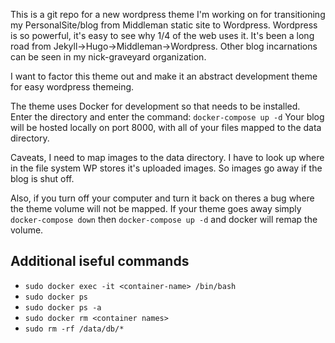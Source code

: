 This is a git repo for a new  wordpress theme I'm working on for transitioning my PersonalSite/blog from Middleman static site  to Wordpress. Wordpress is so powerful, it's easy to see why 1/4 of the web uses it.
It's been a  long road from Jekyll->Hugo->Middleman->Wordpress.  Other blog incarnations can be seen in my nick-graveyard organization.


I want to factor this theme out and make it an abstract development theme for easy wordpress themeing.



The theme uses Docker for development so that needs to be installed.  
Enter the directory and enter the command: `docker-compose up -d`
Your blog will be hosted locally on port 8000, with all of your files mapped to the data directory.

Caveats, I need to map images to the data directory. I have to look up where in the file system WP stores it's uploaded images. 
So images go away if the blog is shut off.

Also, if you turn off your computer and  turn it back on theres a bug where the theme volume will not be mapped.  If your theme goes away simply `docker-compose down` then `docker-compose up -d` and docker will remap the volume.


## Additional iseful commands
* `sudo docker exec -it <container-name> /bin/bash` 
* `sudo docker ps`
*  `sudo docker ps -a`
* `sudo docker rm <container names>`
* `sudo rm -rf /data/db/*`

